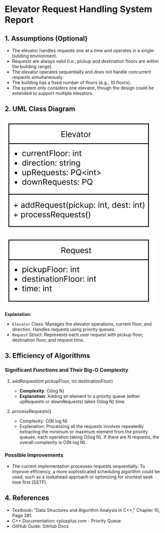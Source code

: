 # Elevator Request Handling System Report

## 1. Assumptions (Optional)

- The elevator handles requests one at a time and operates in a single-building environment.
- Requests are always valid (i.e., pickup and destination floors are within the building range).
- The elevator operates sequentially and does not handle concurrent requests simultaneously.
- The building has a fixed number of floors (e.g., 10 floors).
- The system only considers one elevator, though the design could be extended to support multiple elevators.

## 2. UML Class Diagram

![Elevator](./images/elevator.png)

![Request](./images/request.png)


**Explanation:**

- `Elevator` Class: Manages the elevator operations, current floor, and direction. Handles requests using priority queues.
- `Request` Struct: Represents each user request with pickup floor, destination floor, and request time.

## 3. Efficiency of Algorithms

### Significant Functions and Their Big-O Complexity

1. addRequest(int pickupFloor, int destinationFloor)

   - **Complexity**: O(log N)
   - **Explanation**: Adding an element to a priority queue (either upRequests or downRequests) takes O(log N) time.

2. processRequests()

   - Complexity: O(N log N)
   - Explanation: Processing all the requests involves repeatedly extracting the minimum or maximum element from the priority queues, each operation taking O(log N). If there are N requests, the overall complexity is O(N log N).

### Possible Improvements

- The current implementation processes requests sequentially. To improve efficiency, a more sophisticated scheduling algorithm could be used, such as a lookahead approach or optimizing for shortest seek time first (SSTF).

## 4. References
- Textbook: "Data Structures and Algorithm Analysis in C++," Chapter 10, Page 381.
- C++ Documentation: cplusplus.com - Priority Queue
- GitHub Guide: GitHub Docs